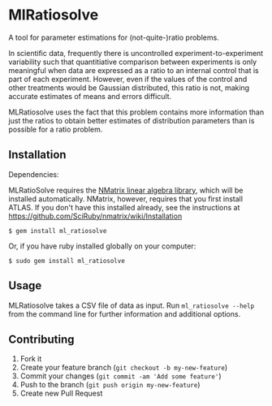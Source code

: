 # MlRatiosolve

A tool for parameter estimations for (not-quite-)ratio problems.  

In scientific data, frequently there is uncontrolled experiment-to-experiment variability such that quantitiative comparison between experiments is only meaningful when data are expressed as a ratio to an internal control that is part of each experiment.  However, even if the values of the control and other treatments would be Gaussian distributed, this ratio is not, making accurate estimates of means and errors difficult.

MLRatiosolve uses the fact that this problem contains more information than just the ratios to obtain better estimates of distribution parameters than is possible for a ratio problem.


## Installation

  Dependencies:

  MLRatioSolve requires the [NMatrix linear algebra library](https://github.com/SciRuby/nmatrix), which will be installed automatically.  NMatrix, however, requires that you first install ATLAS.  If you don't have this installed already, see the instructions at https://github.com/SciRuby/nmatrix/wiki/Installation

  `$ gem install ml_ratiosolve`

  Or, if you have ruby installed globally on your computer:

  `$ sudo gem install ml_ratiosolve`

## Usage

MLRatiosolve takes a CSV file of data as input.  Run `ml_ratiosolve --help` from the command line for further information and additional options.

## Contributing

1. Fork it
2. Create your feature branch (`git checkout -b my-new-feature`)
3. Commit your changes (`git commit -am 'Add some feature'`)
4. Push to the branch (`git push origin my-new-feature`)
5. Create new Pull Request
